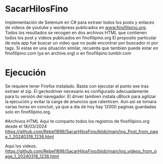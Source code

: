 # SacarHilosFino
Implementación de Selenium en C# para extraer todos los posts y enlaces de videos de youtube y wordpress publicados en www.finofilipino.org. 
Todos los resultados se recogen en dos archivos HTML que contienen todos los post y videos publicados en finofilipino.org
El proposito particular de esta app fue buscar un video que no pude encontrar por buscador ni por tags. Si estas en una situación similar, recuerda que tambien puede estar en finofilipino.com (ya en archive.org) o en finofilipino.tumblr.com

# Ejecución
Se requiere tener Firefox instalado.
Basta con ejecutar el punto exe tras extraer el zip. El geckodriver necesario es configurado adecuadamente para tu versión del navegador. El driver tambien instala uBlock para agilizar la ejecución y evitar la carga de anuncios que ralenticen. Aún así  se tomara varias horas en concluir, ya que a dia de hoy hay 12000 paginas guardadas solo en finofilipino.org. 

#Archivos HTML 
Aqui te comparto  todos los registros de finofilipino.org desde el 18/03/2024
https://github.com/Rebel1898/SacarHilosFino/blob/main/log_Post_from_page_1_20240318_1236.html

Aquí los videos.
https://github.com/Rebel1898/SacarHilosFino/blob/main/log_videos_from_page_1_20240318_1236.html
